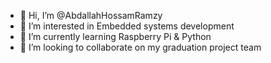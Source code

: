 - 👋 Hi, I’m @AbdallahHossamRamzy
- 👀 I’m interested in Embedded systems development
- 🌱 I’m currently learning Raspberry Pi & Python
- 💞️ I’m looking to collaborate on my graduation project team
